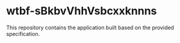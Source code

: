 # wtbf-sBkbvVhhVsbcxxknnns

This repository contains the application built based on the provided specification.